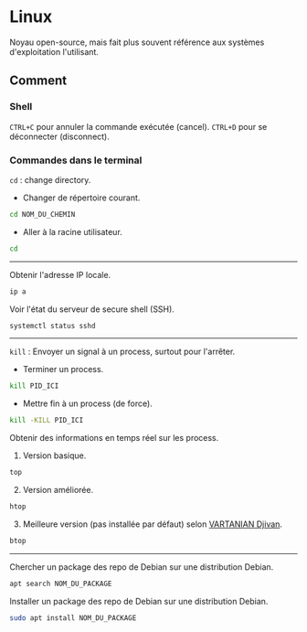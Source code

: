 # Linux 
Noyau open-source, mais fait plus souvent référence aux systèmes d'exploitation l'utilisant. 

## Comment 
### Shell 
`CTRL+C` pour annuler la commande exécutée (cancel). 
`CTRL+D` pour se déconnecter (disconnect). 

### Commandes dans le terminal 
`cd` : change directory. 
- Changer de répertoire courant. 
```bash
cd NOM_DU_CHEMIN
```
- Aller à la racine utilisateur. 
```bash
cd
```

---

Obtenir l'adresse IP locale. 
```bash
ip a
```

Voir l'état du serveur de secure shell (SSH). 
```bash
systemctl status sshd 
```

---

`kill` : Envoyer un signal à un process, surtout pour l'arrêter. 
- Terminer un process. 
```bash
kill PID_ICI
```
- Mettre fin à un process (de force). 
```bash
kill -KILL PID_ICI
```

Obtenir des informations en temps réel sur les process. 
1. Version basique. 
```bash
top
```
2. Version améliorée. 
```bash
htop
```
3. Meilleure version (pas installée par défaut) selon [VARTANIAN Djivan](VARTANIAN%20Djivan). 
```bash
btop
```

---

Chercher un package des repo de Debian sur une distribution Debian. 
```bash
apt search NOM_DU_PACKAGE
```

Installer un package des repo de Debian sur une distribution Debian. 
```bash
sudo apt install NOM_DU_PACKAGE
```



